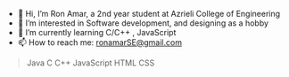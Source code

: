 - 👋 Hi, I’m Ron Amar, a 2nd year student at Azrieli College of Engineering
- 👀 I’m interested in Software development, and designing as a hobby
- 🌱 I’m currently learning C/C++ , JavaScript
- 📫 How to reach me: ronamarSE@gmail.com
>Java
>C
>C++
>JavaScript
>HTML
>CSS

